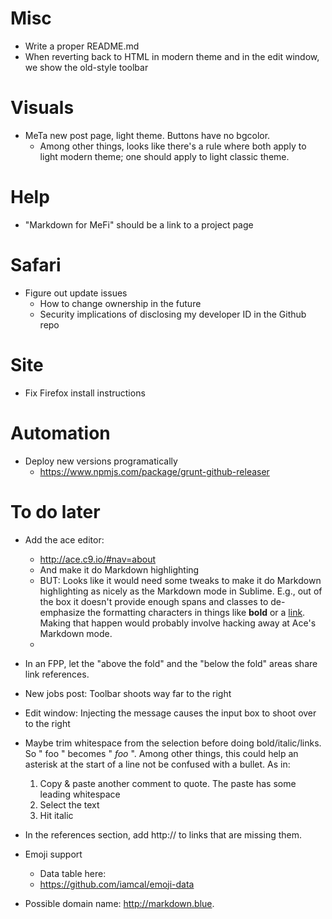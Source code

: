 Misc
====
* Write a proper README.md
* When reverting back to HTML in modern theme and in the edit window, we show the old-style toolbar

Visuals
=======
* MeTa new post page, light theme. Buttons have no bgcolor.
    - Among other things, looks like there's a rule where both apply to light modern theme; one should apply to light classic theme.

Help
====
* "Markdown for MeFi" should be a link to a project page

Safari
======
* Figure out update issues 
    - How to change ownership in the future
    - Security implications of disclosing my developer ID in the Github repo

Site
====
* Fix Firefox install instructions

Automation
==========
* Deploy new versions programatically
    - https://www.npmjs.com/package/grunt-github-releaser




To do later
===========
* Add the ace editor:
    - http://ace.c9.io/#nav=about
    - And make it do Markdown highlighting
    - BUT: Looks like it would need some tweaks to make it do Markdown highlighting as nicely as the Markdown mode in Sublime. E.g., out of the box it doesn't provide enough spans and classes to de-emphasize the formatting characters in things like **bold** or a [link](http://google.com). Making that happen would probably involve hacking away at Ace's Markdown mode.
    - 
* In an FPP, let the "above the fold" and the "below the fold" areas share link references.

* New jobs post: Toolbar shoots way far to the right
* Edit window: Injecting the message causes the input box to shoot over to the right

* Maybe trim whitespace from the selection before doing bold/italic/links. So " foo " becomes " *foo* ". Among other things, this could help an asterisk at the start of a line not be confused with a bullet. As in:
    1. Copy & paste another comment to quote. The paste has some leading whitespace
    2. Select the text
    3. Hit italic
* In the references section, add http:// to links that are missing them.

* Emoji support
    - Data table here:
    - https://github.com/iamcal/emoji-data

* Possible domain name: http://markdown.blue.



